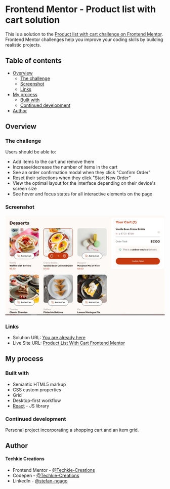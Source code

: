 # Frontend Mentor - Product list with cart solution

This is a solution to the [Product list with cart challenge on Frontend Mentor](https://www.frontendmentor.io/challenges/product-list-with-cart-5MmqLVAp_d). Frontend Mentor challenges help you improve your coding skills by building realistic projects.

## Table of contents

- [Overview](#overview)
  - [The challenge](#the-challenge)
  - [Screenshot](#screenshot)
  - [Links](#links)
- [My process](#my-process)
  - [Built with](#built-with)
  - [Continued development](#continued-development)
- [Author](#author)

## Overview

### The challenge

Users should be able to:

- Add items to the cart and remove them
- Increase/decrease the number of items in the cart
- See an order confirmation modal when they click "Confirm Order"
- Reset their selections when they click "Start New Order"
- View the optimal layout for the interface depending on their device's screen size
- See hover and focus states for all interactive elements on the page

### Screenshot

![Preview Image](./design/preview.jpg)

### Links

- Solution URL: [You are already here](https://github.com/Techkie-Creations/product-list-with-cart-frontendmentor)
- Live Site URL: [Product List With Cart Frontend Mentor](https://techkie-creations.github.io/product-list-with-cart-frontendmentor)

## My process

### Built with

- Semantic HTML5 markup
- CSS custom properties
- Grid
- Desktop-first workflow
- [React](https://reactjs.org/) - JS library

### Continued development

Personal project incorporating a shopping cart and an item grid.

## Author

#### Techkie Creations

- Frontend Mentor - [@Techkie-Creations](https://www.frontendmentor.io/profile/Techkie-Creations)
- Codepen - [@Techkie-Creations](https://codepen.io/Tech--Guy)
- LinkedIn - [@stefan-ngago](https://www.linkedin.com/in/stefan-ngago)
